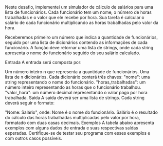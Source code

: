 Neste desafio, implementei um simulador de cálculo de salários para uma lista de funcionários. Cada funcionário tem um nome, o número de horas trabalhadas e o valor que ele recebe por hora. Sua tarefa é calcular o salário de cada funcionário multiplicando as horas trabalhadas pelo valor da hora.

Receberemos primeiro um número que indica a quantidade de funcionários, seguido por uma lista de dicionários contendo as informações de cada funcionário. A função deve retornar uma lista de strings, onde cada string apresenta o nome do funcionário seguido do seu salário calculado.

Entrada
A entrada será composta por:

Um número inteiro n que representa a quantidade de funcionários.
Uma lista de n dicionários. Cada dicionário conterá três chaves:
"nome": uma string representando o nome do funcionário.
"horas_trabalhadas": um número inteiro representando as horas que o funcionário trabalhou.
"valor_hora": um número decimal representando o valor pago por hora trabalhada.
Saída
A saída deverá ser uma lista de strings. Cada string deverá seguir o formato:

"Nome: Salário", onde:
Nome é o nome do funcionário.
Salário é o resultado do cálculo das horas trabalhadas multiplicadas pelo valor por hora, formatado com duas casas decimais.
Exemplos
A tabela abaixo apresenta exemplos com alguns dados de entrada e suas respectivas saídas esperadas. Certifique-se de testar seu programa com esses exemplos e com outros casos possíveis.

